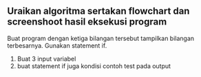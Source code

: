 ## Uraikan algoritma sertakan flowchart dan screenshoot hasil eksekusi program
Buat program dengan ketiga bilangan tersebut tampilkan bilangan terbesarnya. Gunakan statement if.
1. Buat 3 input variabel
2. buat statement if juga kondisi
contoh test pada output
